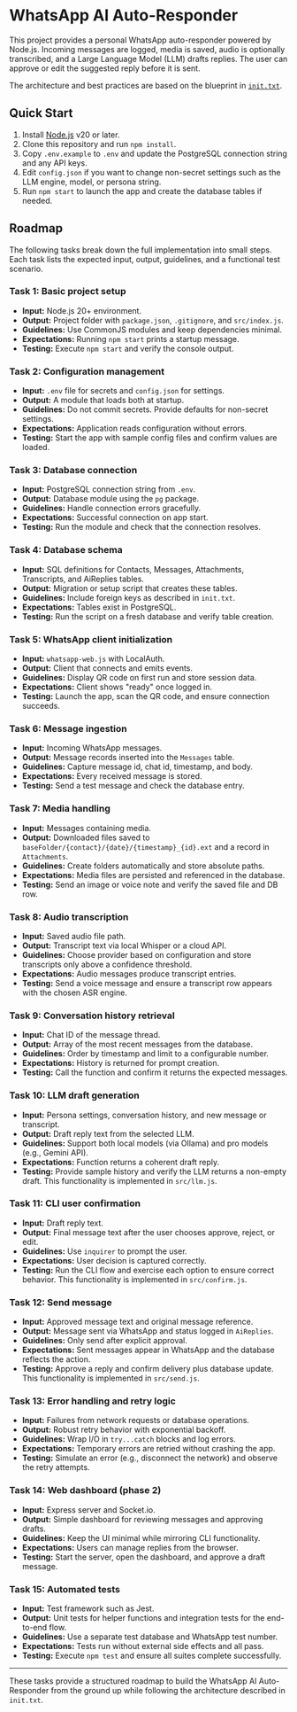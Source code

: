# WhatsApp AI Auto-Responder

This project provides a personal WhatsApp auto-responder powered by Node.js. Incoming messages are logged, media is saved, audio is optionally transcribed, and a Large Language Model (LLM) drafts replies. The user can approve or edit the suggested reply before it is sent.

The architecture and best practices are based on the blueprint in [`init.txt`](init.txt).

## Quick Start

1. Install [Node.js](https://nodejs.org/) v20 or later.
2. Clone this repository and run `npm install`.
3. Copy `.env.example` to `.env` and update the PostgreSQL connection string and any API keys.
4. Edit `config.json` if you want to change non-secret settings such as the LLM
   engine, model, or persona string.
5. Run `npm start` to launch the app and create the database tables if needed.

## Roadmap

The following tasks break down the full implementation into small steps. Each task lists the expected input, output, guidelines, and a functional test scenario.

### Task 1: Basic project setup
- **Input:** Node.js 20+ environment.
- **Output:** Project folder with `package.json`, `.gitignore`, and `src/index.js`.
- **Guidelines:** Use CommonJS modules and keep dependencies minimal.
- **Expectations:** Running `npm start` prints a startup message.
- **Testing:** Execute `npm start` and verify the console output.

### Task 2: Configuration management
- **Input:** `.env` file for secrets and `config.json` for settings.
- **Output:** A module that loads both at startup.
- **Guidelines:** Do not commit secrets. Provide defaults for non-secret settings.
- **Expectations:** Application reads configuration without errors.
- **Testing:** Start the app with sample config files and confirm values are loaded.

### Task 3: Database connection
- **Input:** PostgreSQL connection string from `.env`.
- **Output:** Database module using the `pg` package.
- **Guidelines:** Handle connection errors gracefully.
- **Expectations:** Successful connection on app start.
- **Testing:** Run the module and check that the connection resolves.

### Task 4: Database schema
- **Input:** SQL definitions for Contacts, Messages, Attachments, Transcripts, and AiReplies tables.
- **Output:** Migration or setup script that creates these tables.
- **Guidelines:** Include foreign keys as described in `init.txt`.
- **Expectations:** Tables exist in PostgreSQL.
- **Testing:** Run the script on a fresh database and verify table creation.

### Task 5: WhatsApp client initialization
- **Input:** `whatsapp-web.js` with LocalAuth.
- **Output:** Client that connects and emits events.
- **Guidelines:** Display QR code on first run and store session data.
- **Expectations:** Client shows "ready" once logged in.
- **Testing:** Launch the app, scan the QR code, and ensure connection succeeds.

### Task 6: Message ingestion
- **Input:** Incoming WhatsApp messages.
- **Output:** Message records inserted into the `Messages` table.
- **Guidelines:** Capture message id, chat id, timestamp, and body.
- **Expectations:** Every received message is stored.
- **Testing:** Send a test message and check the database entry.

### Task 7: Media handling
- **Input:** Messages containing media.
- **Output:** Downloaded files saved to `baseFolder/{contact}/{date}/{timestamp}_{id}.ext` and a record in `Attachments`.
- **Guidelines:** Create folders automatically and store absolute paths.
- **Expectations:** Media files are persisted and referenced in the database.
- **Testing:** Send an image or voice note and verify the saved file and DB row.

### Task 8: Audio transcription
- **Input:** Saved audio file path.
- **Output:** Transcript text via local Whisper or a cloud API.
- **Guidelines:** Choose provider based on configuration and store transcripts only above a confidence threshold.
- **Expectations:** Audio messages produce transcript entries.
- **Testing:** Send a voice message and ensure a transcript row appears with the chosen ASR engine.

### Task 9: Conversation history retrieval
- **Input:** Chat ID of the message thread.
- **Output:** Array of the most recent messages from the database.
- **Guidelines:** Order by timestamp and limit to a configurable number.
- **Expectations:** History is returned for prompt creation.
- **Testing:** Call the function and confirm it returns the expected messages.

### Task 10: LLM draft generation
- **Input:** Persona settings, conversation history, and new message or transcript.
- **Output:** Draft reply text from the selected LLM.
- **Guidelines:** Support both local models (via Ollama) and pro models (e.g., Gemini API).
- **Expectations:** Function returns a coherent draft reply.
- **Testing:** Provide sample history and verify the LLM returns a non-empty draft.
This functionality is implemented in `src/llm.js`.

### Task 11: CLI user confirmation
- **Input:** Draft reply text.
- **Output:** Final message text after the user chooses approve, reject, or edit.
- **Guidelines:** Use `inquirer` to prompt the user.
- **Expectations:** User decision is captured correctly.
- **Testing:** Run the CLI flow and exercise each option to ensure correct behavior.
This functionality is implemented in `src/confirm.js`.

### Task 12: Send message
- **Input:** Approved message text and original message reference.
- **Output:** Message sent via WhatsApp and status logged in `AiReplies`.
- **Guidelines:** Only send after explicit approval.
- **Expectations:** Sent messages appear in WhatsApp and the database reflects the action.
- **Testing:** Approve a reply and confirm delivery plus database update.
This functionality is implemented in `src/send.js`.

### Task 13: Error handling and retry logic
- **Input:** Failures from network requests or database operations.
- **Output:** Robust retry behavior with exponential backoff.
- **Guidelines:** Wrap I/O in `try...catch` blocks and log errors.
- **Expectations:** Temporary errors are retried without crashing the app.
- **Testing:** Simulate an error (e.g., disconnect the network) and observe the retry attempts.

### Task 14: Web dashboard (phase 2)
- **Input:** Express server and Socket.io.
- **Output:** Simple dashboard for reviewing messages and approving drafts.
- **Guidelines:** Keep the UI minimal while mirroring CLI functionality.
- **Expectations:** Users can manage replies from the browser.
- **Testing:** Start the server, open the dashboard, and approve a draft message.

### Task 15: Automated tests
- **Input:** Test framework such as Jest.
- **Output:** Unit tests for helper functions and integration tests for the end-to-end flow.
- **Guidelines:** Use a separate test database and WhatsApp test number.
- **Expectations:** Tests run without external side effects and all pass.
- **Testing:** Execute `npm test` and ensure all suites complete successfully.

---

These tasks provide a structured roadmap to build the WhatsApp AI Auto-Responder from the ground up while following the architecture described in `init.txt`.

